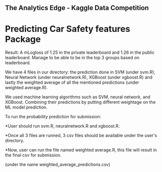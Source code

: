 ## The Analytics Edge - Kaggle Data Competition
# Predicting Car Safety features Package

Result: A mLogloss of 1.25 in the private leaderboard and 1.26 in the public leaderboard. Manage to be able to be in the top 3 groups based on leaderboard.

We have 4 files in our directory: the prediction done in SVM (under svm.R), Neural Network (under neuralnetwork.R), XGBoost (under xgboost.R) and lastly the weighted average of all the mentioned predictions (under weighted average.R).

We used machine learning algorithms such as SVM, neural network, and XGBoost. Combining their predictions by putting different weightage on the ML model prediction.

To run the probability prediction for submission:

*User should run svm.R, neuralnetwork.R and xgboost.R.

*Once all 3 files are runned, 3 csv files should be available under the user's directory.

*Now, user can run the file named weighted average.R, this file will result in the final csv for submission.

(under the name weighted_average_predictions.csv)
